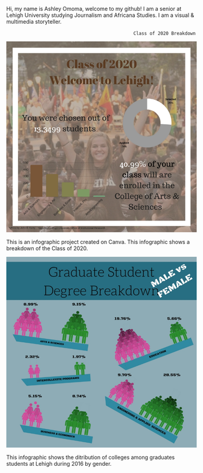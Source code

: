 Hi, my name is Ashley Omoma, welcome to my github! I am a senior at Lehigh University studying Journalism and Africana Studies. I am a visual & multimedia storyteller. 


                                                   Class of 2020 Breakdown 

![Class of 2020](https://github.com/ashleyomoma/AshleyOmoma.github.io/blob/master/Welcome%20to%20Lehigh!-2.jpg?raw=true)

This is an infographic project created on Canva. This infographic shows a breakdown of the Class of 2020.

![Lehigh Graduate School College Breakdown: MALE & FEMALE ](https://github.com/ashleyomoma/AshleyOmoma.github.io/blob/master/Graduate%20Student%20Degree%20Breakdown.jpg?raw=true)

This infographic shows the ditribution of colleges among graduates students at Lehigh during 2016 by gender.
